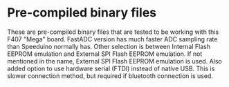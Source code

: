 # Pre-compiled binary files

These are pre-compiled binary files that are tested to be working with this F407 "Mega" board. FastADC version has much faster ADC sampling rate than Speeduino normally has. Other selection is between Internal Flash EEPROM emulation and External SPI Flash EEPROM emulation. If not mentioned in the name, External SPI Flash EEPROM emulation is used. Also added option to use hardware serial (FTDI) instead of native USB. This is slower connection method, but required if bluetooth connection is used.
